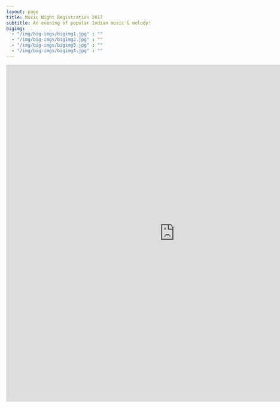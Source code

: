 ```yaml
---
layout: page
title: Music Night Registration 2017
subtitle: An evening of popular Indian music & melody!
bigimg:
  - "/img/big-imgs/bigimg1.jpg" : ""
  - "/img/big-imgs/bigimg2.jpg" : ""
  - "/img/big-imgs/bigimg3.jpg" : ""
  - "/img/big-imgs/bigimg4.jpg" : ""
---
```

<iframe src="https://docs.google.com/forms/d/e/1FAIpQLScXlfO2jc0zRjh95lrTuuXgk1-YIa2Ixg_0rxBN6HQ5MLQJMQ/viewform?embedded=true" width="900" height="900" frameborder="0" marginheight="0" marginwidth="0">Loading...</iframe>
